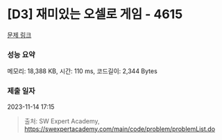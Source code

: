 # [D3] 재미있는 오셀로 게임 - 4615 

[문제 링크](https://swexpertacademy.com/main/code/problem/problemDetail.do?contestProbId=AWQmA4uK8ygDFAXj) 

### 성능 요약

메모리: 18,388 KB, 시간: 110 ms, 코드길이: 2,344 Bytes

### 제출 일자

2023-11-14 17:15



> 출처: SW Expert Academy, https://swexpertacademy.com/main/code/problem/problemList.do